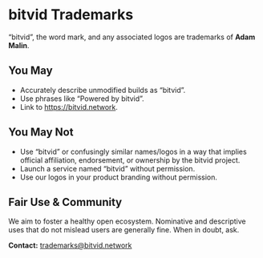 # bitvid Trademarks

“bitvid”, the word mark, and any associated logos are trademarks of **Adam Malin**.

## You May

- Accurately describe unmodified builds as “bitvid”.
- Use phrases like “Powered by bitvid”.
- Link to https://bitvid.network.

## You May Not

- Use “bitvid” or confusingly similar names/logos in a way that implies official affiliation, endorsement, or ownership by the bitvid project.
- Launch a service named “bitvid” without permission.
- Use our logos in your product branding without permission.

## Fair Use & Community

We aim to foster a healthy open ecosystem. Nominative and descriptive uses that do not mislead users are generally fine. When in doubt, ask.

**Contact:** trademarks@bitvid.network
